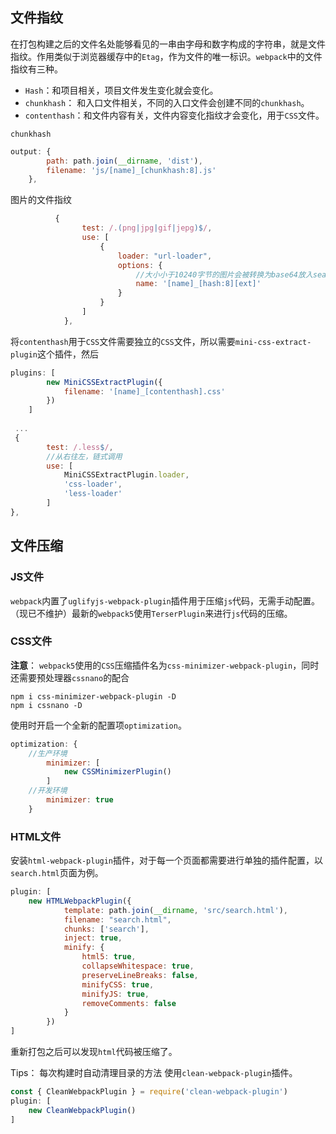 ## 文件指纹

在打包构建之后的文件名处能够看见的一串由字母和数字构成的字符串，就是文件指纹。作用类似于浏览器缓存中的`Etag`，作为文件的唯一标识。`webpack`中的文件指纹有三种。

- `Hash`：和项目相关，项目文件发生变化就会变化。
- `chunkhash`： 和入口文件相关，不同的入口文件会创建不同的`chunkhash`。
- `contenthash`：和文件内容有关，文件内容变化指纹才会变化，用于`CSS`文件。

`chunkhash`

```js
output: {
        path: path.join(__dirname, 'dist'),
        filename: 'js/[name]_[chunkhash:8].js'
    },
```

图片的文件指纹

```js
          {
                test: /.(png|jpg|gif|jepg)$/,
                use: [
                    {
                        loader: "url-loader",
                        options: {
                            //大小小于10240字节的图片会被转换为base64放入search.html中
                            name: '[name]_[hash:8][ext]'
                        }
                    }
                ]
            },
```

将`contenthash`用于`CSS`文件需要独立的`CSS`文件，所以需要`mini-css-extract-plugin`这个插件，然后

```js
plugins: [
        new MiniCSSExtractPlugin({
            filename: '[name]_[contenthash].css'
        })
    ]
    
 ...
 {
        test: /.less$/,
        //从右往左，链式调用
        use: [
            MiniCSSExtractPlugin.loader,
            'css-loader',
            'less-loader'
        ]
},
```

## 文件压缩

### JS文件

`webpack`内置了`uglifyjs-webpack-plugin`插件用于压缩`js`代码，无需手动配置。（现已不维护）最新的`webpack5`使用`TerserPlugin`来进行`js`代码的压缩。

### CSS文件

**注意**： `webpack5`使用的`CSS`压缩插件名为`css-minimizer-webpack-plugin`，同时还需要预处理器`cssnano`的配合

```
npm i css-minimizer-webpack-plugin -D
npm i cssnano -D
```

使用时开启一个全新的配置项`optimization`。

```js
optimization: {
    //生产环境
        minimizer: [
            new CSSMinimizerPlugin()
        ]
    //开发环境
    	minimizer: true
    }
```

### HTML文件

安装`html-webpack-plugin`插件，对于每一个页面都需要进行单独的插件配置，以`search.html`页面为例。

```js
plugin: [
	new HTMLWebpackPlugin({
            template: path.join(__dirname, 'src/search.html'),
            filename: "search.html",
            chunks: ['search'],
            inject: true,
            minify: {
                html5: true,
                collapseWhitespace: true,
                preserveLineBreaks: false,
                minifyCSS: true,
                minifyJS: true,
                removeComments: false
            }
        })
]
```

重新打包之后可以发现`html`代码被压缩了。

Tips： 每次构建时自动清理目录的方法 使用`clean-webpack-plugin`插件。

```js
const { CleanWebpackPlugin } = require('clean-webpack-plugin')
plugin: [
	new CleanWebpackPlugin()
]
```

